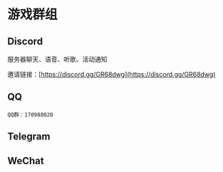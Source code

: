 # 游戏群组

## Discord

服务器聊天、语音、听歌、活动通知

邀请链接：[https://discord.gg/GR68dwg](https://discord.gg/GR68dwg)

## QQ

`QQ群：170988020`

## Telegram

## WeChat

